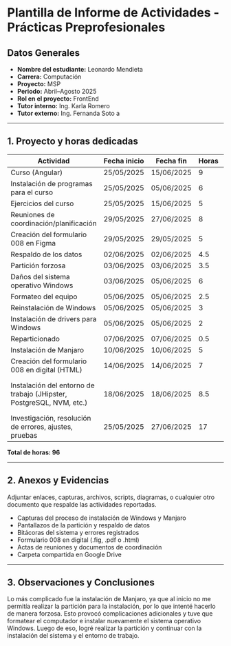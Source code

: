 # Plantilla de Informe de Actividades - Prácticas Preprofesionales

## Datos Generales

- **Nombre del estudiante:** Leonardo Mendieta
- **Carrera:** Computación
- **Proyecto:** MSP
- **Periodo:** Abril–Agosto 2025
- **Rol en el proyecto:** FrontEnd
- **Tutor interno:** Ing. Karla Romero
- **Tutor externo:** Ing. Fernanda Soto
a
---

## 1. Proyecto y horas dedicadas

| **Actividad**                                | **Fecha inicio** | **Fecha fin** | **Horas** | **Evidencia/Referencia**               |
|---------------------------------------------|------------------|---------------|-----------|----------------------------------------|
| Curso (Angular)                             | 25/05/2025       | 15/06/2025    | 9         | https://github.com/andres726127/Practicas_1.2   							  |
| Instalación de programas para el curso      | 25/05/2025       | 05/06/2025    | 6         | ![VSS](https://raw.githubusercontent.com/MRodzDirect/Practicum1.2-MSP/refs/heads/main/assets/images(Leonardo)/VSS2025-07-25.jpeg)       |
| Ejercicios del curso                        | 25/05/2025       | 15/06/2025    | 5         | https://github.com/andres726127/Practicas_1.2      |
| Reuniones de coordinación/planificación     | 29/05/2025       | 27/06/2025    | 8         | 			              |
| Creación del formulario 008 en Figma        | 29/05/2025       | 29/05/2025    | 5         | https://www.figma.com/design/7chQ65Df5uc40cuQIqZP3O/MSP-1T?node-id=0-1&p=f&t=NVzHKv5Dj7ETU57g-0							  |
| Respaldo de los datos                       | 02/06/2025       | 02/06/2025    | 4.5       | ![Respaldo de datos](https://raw.githubusercontent.com/MRodzDirect/Practicum1.2-MSP/refs/heads/main/assets/images(Leonardo)/RespaldoDeDatos2025-07-16.jpeg)						              |
| Partición forzosa                           | 03/06/2025       | 03/06/2025    | 3.5       | ![Intento de particion](https://raw.githubusercontent.com/MRodzDirect/Practicum1.2-MSP/refs/heads/main/assets/images(Leonardo)/IntentoDeParticion2025-07-16.jpeg)      |
| Daños del sistema operativo Windows         | 03/06/2025       | 05/06/2025    | 6         | ![Daños en Windows](https://raw.githubusercontent.com/MRodzDirect/Practicum1.2-MSP/refs/heads/main/assets/images(Leonardo)/Error2025-07-16.jpeg)             |
| Formateo del equipo                         | 05/06/2025       | 05/06/2025    | 2.5       | ![Formateo](https://raw.githubusercontent.com/MRodzDirect/Practicum1.2-MSP/refs/heads/main/assets/images(Leonardo)/FormateoyDraivers2025-07-16.jpeg)         |
| Reinstalación de Windows                    | 05/06/2025       | 05/06/2025    | 3         | ![Reinstalación de Windows](https://raw.githubusercontent.com/MRodzDirect/Practicum1.2-MSP/refs/heads/main/assets/images(Leonardo)/CargandoWindows2025-07-16.jpeg)              |
| Instalación de drivers para Windows         | 05/06/2025       | 05/06/2025    | 2         | ![Drivers](https://raw.githubusercontent.com/MRodzDirect/Practicum1.2-MSP/refs/heads/main/assets/images(Leonardo)/Drivers.png)             |
| Reparticionado                              | 07/06/2025       | 07/06/2025    | 0.5       | ![Reparticion](https://raw.githubusercontent.com/MRodzDirect/Practicum1.2-MSP/refs/heads/main/assets/images(Leonardo)/ParticionCreada2025-07-16.jpeg)                |
| Instalación de Manjaro                      | 10/06/2025       | 10/06/2025    | 5         | ![Manjaro Instalando](https://raw.githubusercontent.com/MRodzDirect/Practicum1.2-MSP/refs/heads/main/assets/images(Leonardo)/InicioManjaro2025-07-16.jpeg)        |
| Creación del formulario 008 en digital (HTML)| 14/06/2025      | 14/06/2025    | 7         | ![Formulario 008](https://raw.githubusercontent.com/MRodzDirect/Practicum1.2-MSP/refs/heads/main/assets/images(manjaro-javier)/WhatsApp%20Image%202025-07-11%20at%2011.22.09.jpeg)      |
| Instalación del entorno de trabajo (JHipster, PostgreSQL, NVM, etc.) | 18/06/2025 | 18/06/2025 | 8.5 | Tools: JHipster -> convertir código a entidades, OS: Manjaro, Binaries: Java 17, JDL SpringBoot, PostgreSQL (natively, not with docker), Node 18 minimum (nvm is possible to use), Docker, compose, db, KeyCloak     |
| Investigación, resolución de errores, ajustes, pruebas | 25/05/2025 | 27/06/2025 | 17 | ![Formateada](https://raw.githubusercontent.com/MRodzDirect/Practicum1.2-MSP/refs/heads/main/assets/images(Leonardo)/PCFormate2025-07-16.jpeg) |

**Total de horas: 96**


---

## 2. Anexos y Evidencias

Adjuntar enlaces, capturas, archivos, scripts, diagramas, o cualquier otro documento que respalde las actividades reportadas.

- Capturas del proceso de instalación de Windows y Manjaro  
- Pantallazos de la partición y respaldo de datos  
- Bitácoras del sistema y errores registrados  
- Formulario 008 en digital (.fig, .pdf o .html)  
- Actas de reuniones y documentos de coordinación  
- Carpeta compartida en Google Drive

---

## 3. Observaciones y Conclusiones

Lo más complicado fue la instalación de Manjaro, ya que al inicio no me permitía realizar la partición para la instalación, por lo que intenté hacerlo de manera forzosa. Esto provocó complicaciones adicionales y tuve que formatear el computador e instalar nuevamente el sistema operativo Windows. Luego de eso, logré realizar la partición y continuar con la instalación del sistema y el entorno de trabajo.
